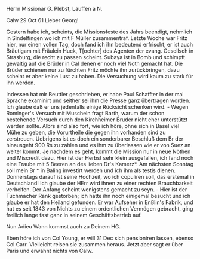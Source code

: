 Herrn Missionar G. Plebst, Lauffen a N.

 Calw 29 Oct 61
Lieber Georg!

Gestern habe ich, scheints, die Missionsfeste des Jahrs beendigt, nehmlich in Sindelfingen wo ich mit F Müller zusammentraf. Letzte Woche war Fritz hier, nur einen vollen Tag, doch fand ich ihn bedeutend erfrischt, er ist auch Bräutigam mit Fräulein Huck, T[ochter] des Agenten der evang. Gesellsch in Strasburg, die recht zu passen scheint. Subaya ist in Bomb und schimpft gewaltig auf die Brüder in Cal denen er noch viel Noth gemacht hat. Die Brüder schienen nur zu fürchten Fritz möchte ihn zurückbringen, dazu scheint er aber keine Lust zu haben. Die Versuchung wird kaum zu stark für ihn werden.

Indessen hat mir Beuttler geschrieben, er habe Paul Schaffter in der mal Sprache examinirt und seither sei ihm die Presse ganz übertragen worden. Ich glaube daß er uns jedenfalls einige Rücksicht schenken wird. - Wegen Rominger's Versuch mit Muscheln fragt Barth, warum der schon bestehende Versuch durch den Kirchheimer Bruder nicht eher unterstützt werden sollte. 
Albrs sind also fort, wie ich höre, ohne sich in Basel viel Mühe zu geben, die Vorurtheile die gegen ihn vorhanden sind zu zerstreuen. Uebrigens ist es doch ein sonderbarer Beschluß dem Br der hinausgeht 900 Rs zu zahlen und es ihm zu überlassen wie er von Suez an weiter kommt. Je nachdem es geht, kommt die Mission nur in neue Nöthen und Miscredit dazu. Hier ist der Herbst sehr klein ausgefallen, ich fand noch eine Traube mit 5 Beeren an des lieben Dr's Kamerz*. Am nächsten Sonntag soll mein Br <Ernst>* in Baling investirt werden und ich ihm als testis dienen. Donnerstags darauf ist seine Hochzeit, wo ich copuliren soll, das erstemal in Deutschland! Ich glaube der HErr wird ihnen zu einer rechten Brauchbarkeit verhelfen. Der Anfang scheint wenigstens gemacht zu seyn. - Hier ist der Tuchmacher Rank gestorben; ich hatte ihn noch einigemal besucht und ich glaube er hat den Heiland gefunden. Er war Aufseher in Enßlin's Fabrik, und hat es seit 1843 von Nichts zu einem ordentlichen Vermögen gebracht, ging freilich lange fast ganz in seinem Geschäftsbetrieb auf.

 Nun Adieu
 Wann kommst auch zu
 Deinem HG.

Eben höre ich von Col Young, er will 31 Dec sich pensioniren lassen, ebenso Col Carr. Vielleicht reisen sie zusammen heraus. Jetzt aber sagt er über Paris und erwähnt nichts von Calw.

